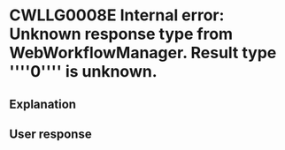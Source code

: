 # CWLLG0008E Internal error: Unknown response type from WebWorkflowManager.  Result type ''''0'''' is unknown.

## Explanation

## User response
